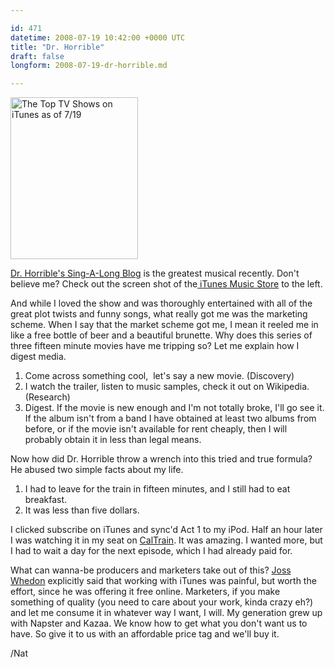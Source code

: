 ```yaml
---

id: 471
datetime: 2008-07-19 10:42:00 +0000 UTC
title: "Dr. Horrible"
draft: false
longform: 2008-07-19-dr-horrible.md

---
```


<a href="/images/2008/07/picture-1.png"><img title="TopTVShows" src="/images/2008/07/picture-1.png" alt="The Top TV Shows on iTunes as of 7/19" width="204" height="259" /></a>

<a href="http://drhorrible.com/">Dr. Horrible's Sing-A-Long Blog</a> is the greatest musical recently. Don't believe me? Check out the screen shot of the<a href="http://phobos.apple.com/WebObjects/MZStore.woa/wa/viewTVSeason?id=284353399"> iTunes Music Store</a> to the left.

And while I loved the show and was thoroughly entertained with all of the great plot twists and funny songs, what really got me was the marketing scheme. When I say that the market scheme got me, I mean it reeled me in like a free bottle of beer and a beautiful brunette. Why does this series of three fifteen minute movies have me tripping so? Let me explain how I digest media.
<ol>
	<li>Come across something cool,  let's say a new movie. (Discovery)</li>
	<li>I watch the trailer, listen to music samples, check it out on Wikipedia. (Research)</li>
	<li>Digest. If the movie is new enough and I'm not totally broke, I'll go see it. If the album isn't from a band I have obtained at least two albums from before, or if the movie isn't available for rent cheaply, then I will probably obtain it in less than legal means.</li>
</ol>
Now how did Dr. Horrible throw a wrench into this tried and true formula? He abused two simple facts about my life.
<ol>
	<li>I had to leave for the train in fifteen minutes, and I still had to eat breakfast.</li>
	<li>It was less than five dollars.</li>
</ol>
I clicked subscribe on iTunes and sync'd Act 1 to my iPod. Half an hour later I was watching it in my seat on <a href="http://www.caltrain.com/">CalTrain</a>. It was amazing. I wanted more, but I had to wait a day for the next episode, which I had already paid for.

What can wanna-be producers and marketers take out of this? <a href="http://www.google.com/search?hl=en&amp;sa=X&amp;oi=spell&amp;resnum=0&amp;ct=result&amp;cd=1&amp;q=joss+whedon">Joss Whedon</a> explicitly said that working with iTunes was painful, but worth the effort, since he was offering it free online. Marketers, if you make something of quality (you need to care about your work, kinda crazy eh?) and let me consume it in whatever way I want, I will. My generation grew up with Napster and Kazaa. We know how to get what you don't want us to have. So give it to us with an affordable price tag and we'll buy it.

/Nat

